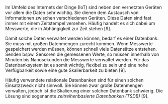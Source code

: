 Im Umfeld des Internets der Dinge (IoT) sind neben den vernetzten Geräten vor allem die Daten sehr wichtig.
Sie dienen dem Austausch von Informationen zwischen verschiedenen Geräten.
Diese Daten sind fast immer mit einem Zeitstempel versehen.
Häufig handelt es sich dabei um Messwerte, die in Abhängigkeit zur Zeit stehen [9].

Damit solche Daten verwaltet werden können, bedarf es einer Datenbank.
Sie muss mit großen Datenmengen zurecht kommen.
Wenn Messwerte gespeichert werden müssen, können schnell viele Datensätze entstehen.
Senden bspw. Sensoren die gemessenen Werte, so müssen innerhalb von Minuten bis Nanosekunden die Messwerte verwaltet werden.
Für das Datenbanksystem ist es somit wichtig, flexibel zu sein und eine hohe Verfügbarkeit sowie eine gute Skalierbarkeit zu bieten [9].

Häufig verwendete relationale Datenbanken sind für einen solchen Einsatzzweck nicht sinnvoll.
Sie können zwar große Datenmengen verwalten, jedoch ist die Skalierung einer solchen Datenbank schwierig.
Die Lösung sind sogenannte _zeitreihenbasierte Datenbanken (TSDB)_ [9].
